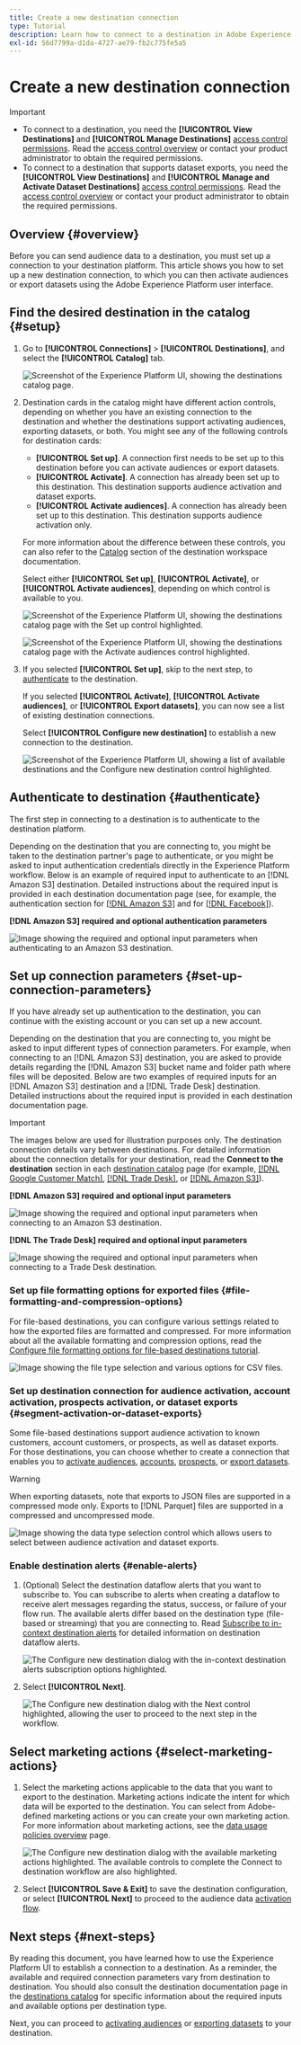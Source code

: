 ```yaml
---
title: Create a new destination connection
type: Tutorial
description: Learn how to connect to a destination in Adobe Experience Platform, enable alerts, and set up marketing actions for your connected destination.
exl-id: 56d7799a-d1da-4727-ae79-fb2c775fe5a5
---
```

# Create a new destination connection

>[!IMPORTANT]
> 
>* To connect to a destination, you need the **[!UICONTROL View Destinations]** and **[!UICONTROL Manage Destinations]** [access control permissions](/help/access-control/home.md#permissions). Read the [access control overview](/help/access-control/ui/overview.md) or contact your product administrator to obtain the required permissions.
>* To connect to a destination that supports dataset exports,  you need the **[!UICONTROL View Destinations]** and **[!UICONTROL Manage and Activate Dataset Destinations]** [access control permissions](/help/access-control/home.md#permissions). Read the [access control overview](/help/access-control/ui/overview.md) or contact your product administrator to obtain the required permissions.

## Overview {#overview}

Before you can send audience data to a destination, you must set up a connection to your destination platform. This article shows you how to set up a new destination connection, to which you can then activate audiences or export datasets using the Adobe Experience Platform user interface.

## Find the desired destination in the catalog {#setup}

1. Go to **[!UICONTROL Connections]** > **[!UICONTROL Destinations]**, and select the **[!UICONTROL Catalog]** tab.

   ![Screenshot of the Experience Platform UI, showing the destinations catalog page.](../assets/ui/connect-destinations/catalog.png)

2. Destination cards in the catalog might have different action controls, depending on whether you have an existing connection to the destination and whether the destinations support activating audiences, exporting datasets, or both. You might see any of the following controls for destination cards: 

   * **[!UICONTROL Set up]**. A connection first needs to be set up to this destination before you can activate audiences or export datasets.
   * **[!UICONTROL Activate]**. A connection has already been set up to this destination. This destination supports audience activation and dataset exports.
   * **[!UICONTROL Activate audiences]**. A connection has already been set up to this destination. This destination supports audience activation only.
   
   For more information about the difference between these controls, you can also refer to the [Catalog](../ui/destinations-workspace.md#catalog) section of the destination workspace documentation.

   Select either **[!UICONTROL Set up]**, **[!UICONTROL Activate]**, or **[!UICONTROL Activate audiences]**, depending on which control is available to you.

   ![Screenshot of the Experience Platform UI, showing the destinations catalog page with the Set up control highlighted.](../assets/ui/connect-destinations/set-up.png)

   ![Screenshot of the Experience Platform UI, showing the destinations catalog page with the Activate audiences control highlighted.](../assets/ui/connect-destinations/activate-segments.png)

3. If you selected **[!UICONTROL Set up]**, skip to the next step, to [authenticate](#authenticate) to the destination. 
   
   If you selected **[!UICONTROL Activate]**, **[!UICONTROL Activate audiences]**, or **[!UICONTROL Export datasets]**, you can now see a list of existing destination connections. 

   Select **[!UICONTROL Configure new destination]** to establish a new connection to the destination.

   ![Screenshot of the Experience Platform UI, showing a list of available destinations and the Configure new destination control highlighted.](../assets/ui/connect-destinations/configure-new-destination.png)

## Authenticate to destination {#authenticate}

The first step in connecting to a destination is to authenticate to the destination platform. 

Depending on the destination that you are connecting to, you might be taken to the destination partner's page to authenticate, or you might be asked to input authentication credentials directly in the Experience Platform workflow. Below is an example of required input to authenticate to an [!DNL Amazon S3] destination. Detailed instructions about the required input is provided in each destination documentation page (see, for example, the authentication section for [[!DNL Amazon S3]](/help/destinations/catalog/cloud-storage/amazon-s3.md#authenticate) and for [[!DNL Facebook]](/help/destinations/catalog/social/facebook.md#authenticate)).

**[!DNL Amazon S3] required and optional authentication parameters**

![Image showing the required and optional input parameters when authenticating to an Amazon S3 destination.](../assets/ui/connect-destinations/authenticate-amazon-s3-example.png)

## Set up connection parameters {#set-up-connection-parameters}

If you have already set up authentication to the destination, you can continue with the existing account or you can set up a new account. 

Depending on the destination that you are connecting to, you might be asked to input different types of connection parameters. For example, when connecting to an [!DNL Amazon S3] destination, you are asked to provide details regarding the [!DNL Amazon S3] bucket name and folder path where files will be deposited. Below are two examples of required inputs for an [!DNL Amazon S3] destination and a [!DNL Trade Desk] destination. Detailed instructions about the required input is provided in each destination documentation page.

>[!IMPORTANT]
>
>The images below are used for illustration purposes only. The destination connection details vary between destinations. For detailed information about the connection details for your destination, read the **Connect to the destination** section in each [destination catalog](../catalog/overview.md) page (for example, [[!DNL Google Customer Match]](../catalog/advertising/google-customer-match.md#connect), [[!DNL Trade Desk]](/help/destinations/catalog/advertising/tradedesk.md#connect), or [[!DNL Amazon S3]](/help/destinations/catalog/cloud-storage/amazon-s3.md#destination-details)).

**[!DNL Amazon S3] required and optional input parameters**

![Image showing the required and optional input parameters when connecting to an Amazon S3 destination.](../assets/ui/connect-destinations/connect-destination-amazons3-example.png)

**[!DNL The Trade Desk] required and optional input parameters**

![Image showing the required and optional input parameters when connecting to a Trade Desk destination.](../assets/ui/connect-destinations/connect-destination-trade-desk-example.png)

### Set up file formatting options for exported files {#file-formatting-and-compression-options}

For file-based destinations, you can configure various settings related to how the exported files are formatted and compressed. For more information about all the available formatting and compression options, read the [Configure file formatting options for file-based destinations tutorial](/help/destinations/ui/batch-destinations-file-formatting-options.md).

![Image showing the file type selection and various options for CSV files.](/help/destinations/assets/ui/connect-destinations/file-formatting-options.png)

### Set up destination connection for audience activation, account activation, prospects activation, or dataset exports {#segment-activation-or-dataset-exports}

Some file-based destinations support audience activation to known customers, account customers, or prospects, as well as dataset exports. For those destinations, you can choose whether to create a connection that enables you to [activate audiences](/help/destinations/ui/activate-batch-profile-destinations.md), [accounts](/help/destinations/ui/activate-account-audiences.md), [prospects](/help/destinations/ui/activate-prospect-audiences.md), or [export datasets](/help/destinations/ui/export-datasets.md).

>[!WARNING]
>
>When exporting datasets, note that exports to JSON files are supported in a compressed mode only. Exports to [!DNL Parquet] files are supported in a compressed and uncompressed mode.

![Image showing the data type selection control which allows users to select between audience activation and dataset exports.](/help/destinations/assets/ui/connect-destinations/data-type-selection.png)

### Enable destination alerts {#enable-alerts}

1. (Optional) Select the destination dataflow alerts that you want to subscribe to. You can subscribe to alerts when creating a dataflow to receive alert messages regarding the status, success, or failure of your flow run. The available alerts differ based on the destination type (file-based or streaming) that you are connecting to. Read [Subscribe to in-context destination alerts](alerts.md) for detailed information on destination dataflow alerts.

   ![The Configure new destination dialog with the in-context destination alerts subscription options highlighted.](../assets/ui/connect-destinations/subscribe-to-alerts.png)

2. Select **[!UICONTROL Next]**.

   ![The Configure new destination dialog with the Next control highlighted, allowing the user to proceed to the next step in the workflow.](../assets/ui/connect-destinations/next.png)

## Select marketing actions {#select-marketing-actions}

1. Select the marketing actions applicable to the data that you want to export to the destination. Marketing actions indicate the intent for which data will be exported to the destination. You can select from Adobe-defined marketing actions or you can create your own marketing action. For more information about marketing actions, see the [data usage policies overview](../../data-governance/policies/overview.md) page.

   ![The Configure new destination dialog with the available marketing actions highlighted. The available controls to complete the Connect to destination workflow are also highlighted.](../assets/ui/connect-destinations/governance.png)

2. Select **[!UICONTROL Save & Exit]** to save the destination configuration, or select **[!UICONTROL Next]** to proceed to the audience data [activation flow](activation-overview.md).

## Next steps {#next-steps}

By reading this document, you have learned how to use the Experience Platform UI to establish a connection to a destination. As a reminder, the available and required connection parameters vary from destination to destination. You should also consult the destination documentation page in the [destinations catalog](/help/destinations/catalog/overview.md) for specific information about the required inputs and available options per destination type. 

Next, you can proceed to [activating audiences](/help/destinations/ui/activation-overview.md) or [exporting datasets](/help/destinations/ui/export-datasets.md) to your destination.